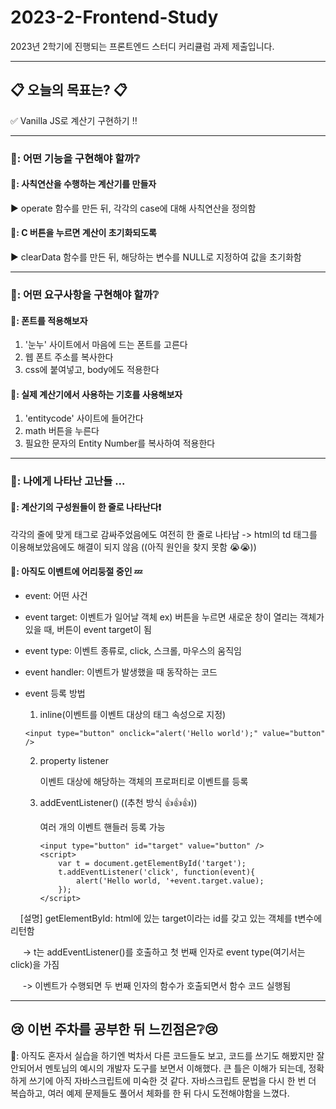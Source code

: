 # 2023-2-Frontend-Study
2023년 2학기에 진행되는 프론트엔드 스터디 커리큘럼 과제 제출입니다.

***

## 📋 오늘의 목표는? 📋

✅ Vanilla JS로 계산기 구현하기 ‼️

***

### 🦒: 어떤 기능을 구현해야 할까❔

#### 🌱: 사칙연산을 수행하는 계산기를 만들자

▶ operate 함수를 만든 뒤, 각각의 case에 대해 사칙연산을 정의함

#### 🌲: C 버튼을 누르면 계산이 초기화되도록

▶ clearData 함수를 만든 뒤, 해당하는 변수를 NULL로 지정하여 값을 초기화함

***

### 🦁: 어떤 요구사항을 구현해야 할까❔

#### 🍃: 폰트를 적용해보자

1. '눈누' 사이트에서 마음에 드는 폰트를 고른다 
2. 웹 폰트 주소를 복사한다
3. css에 붙여넣고, body에도 적용한다

#### 🍂: 실제 계산기에서 사용하는 기호를 사용해보자

1. 'entitycode' 사이트에 들어간다 
2. math 버튼을 누른다
3. 필요한 문자의 Entity Number를 복사하여 적용한다

***

### 🦔: 나에게 나타난 고난들 ...

#### 🌵: 계산기의 구성원들이 한 줄로 나타난다❗
각각의 줄에 맞게 태그로 감싸주었음에도 여전히 한 줄로 나타남
-> html의 td 태그를 이용해보았음에도 해결이 되지 않음
((아직 원인을 찾지 못함 😭😭))

#### 🐝: 아직도 이벤트에 어리둥절 중인 💤
- event: 어떤 사건
- event target: 이벤트가 일어날 객체 ex) 버튼을 누르면 새로운 창이 열리는 객체가 있을 때, 버튼이 event target이 됨
- event type: 이벤트 종류로, click, 스크롤, 마우스의 움직임
- event handler: 이벤트가 발생했을 때 동작하는 코드
- event 등록 방법
    1. inline(이벤트를 이벤트 대상의 태그 속성으로 지정)

    ```<input type="button" onclick="alert('Hello world');" value="button" />```

    2. property listener

        이벤트 대상에 해당하는 객체의 프로퍼티로 이벤트를 등록
    3. addEventListener()  ((추천 방식 👍👍👍))

        여러 개의 이벤트 핸들러 등록 가능

        ```
        <input type="button" id="target" value="button" />
        <script>
            var t = document.getElementById('target');
            t.addEventListener('click', function(event){
                alert('Hello world, '+event.target.value);
            });
        </script>
        ```

 &nbsp;&nbsp;&nbsp; [설명] getElementById: html에 있는 target이라는 id를 갖고 있는 객체를 t변수에 리턴함

 &nbsp;&nbsp;&nbsp;&nbsp; -> t는 addEventListener()를 호출하고 첫 번째 인자로 event type(여기서는 click)을 가짐

 &nbsp;&nbsp;&nbsp;&nbsp; -> 이벤트가 수행되면 두 번째 인자의 함수가 호출되면서 함수 코드 실행됨

***

## 😢 이번 주차를 공부한 뒤 느낀점은❔😢

💬: 아직도 혼자서 실습을 하기엔 벅차서 다른 코드들도 보고, 코드를 쓰기도 해봤지만 잘 안되어서 멘토님의 예시의 개발자 도구를 보면서 이해했다. 큰 틀은 이해가 되는데, 정확하게 쓰기에 아직 자바스크립트에 미숙한 것 같다. 자바스크립트 문법을 다시 한 번 더 복습하고, 여러 예제 문제들도 풀어서 체화를 한 뒤 다시 도전해야함을 느꼈다. 